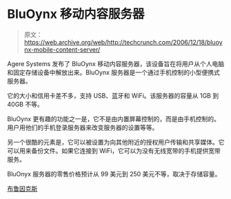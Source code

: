 # BluOynx 移动内容服务器

> 原文：<https://web.archive.org/web/http://techcrunch.com/2006/12/18/bluoynx-mobile-content-server/>

Agere Systems 发布了 BluOynx 移动内容服务器，该设备旨在将用户从个人电脑和固定存储设备中解放出来。BluOynx 服务器是一个通过手机控制的小型便携式服务器。

它的大小和信用卡差不多，支持 USB、蓝牙和 WiFi。该服务器的容量从 1GB 到 40GB 不等。

BluOynx 更有趣的功能之一是，它不是由内置屏幕控制的，而是由手机控制的。用户用他们的手机登录服务器来改变服务器的设置等等。

另一个很酷的元素是，它可以被设置为向其他附近的授权用户传输和共享媒体。它可以用来备份文件。如果它连接到 WiFi，它可以为没有无线宽带的手机提供宽带服务。

BluOnyx 服务器的零售价格预计从 99 美元到 250 美元不等，取决于存储容量。

[布鲁因克斯](https://web.archive.org/web/20160322232537/http://www.bluonyx.com/)
